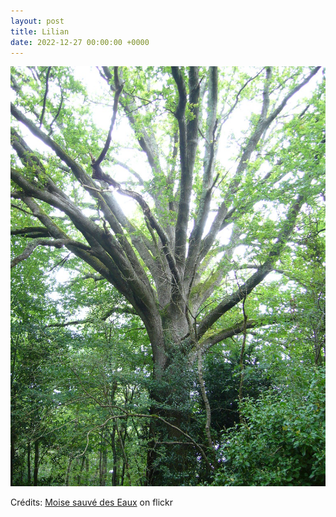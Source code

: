 ```yaml
---
layout: post
title: Lilian
date: 2022-12-27 00:00:00 +0000
---
```


![Lilian](/images/2022-12-27.jpg)

Crédits: [Moise sauvé des Eaux](https://www.flickr.com/people/sovedeso/) on flickr
